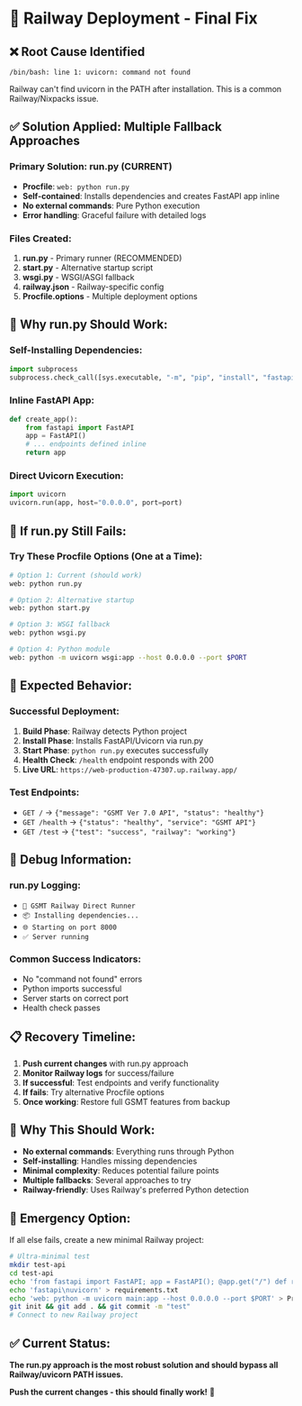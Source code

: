 # 🎯 Railway Deployment - Final Fix

## ❌ **Root Cause Identified**
```
/bin/bash: line 1: uvicorn: command not found
```

Railway can't find uvicorn in the PATH after installation. This is a common Railway/Nixpacks issue.

## ✅ **Solution Applied: Multiple Fallback Approaches**

### **Primary Solution: run.py (CURRENT)**
- **Procfile**: `web: python run.py`
- **Self-contained**: Installs dependencies and creates FastAPI app inline
- **No external commands**: Pure Python execution
- **Error handling**: Graceful failure with detailed logs

### **Files Created:**
1. **run.py** - Primary runner (RECOMMENDED)
2. **start.py** - Alternative startup script
3. **wsgi.py** - WSGI/ASGI fallback
4. **railway.json** - Railway-specific config
5. **Procfile.options** - Multiple deployment options

## 🚀 **Why run.py Should Work:**

### **Self-Installing Dependencies:**
```python
import subprocess
subprocess.check_call([sys.executable, "-m", "pip", "install", "fastapi", "uvicorn"])
```

### **Inline FastAPI App:**
```python
def create_app():
    from fastapi import FastAPI
    app = FastAPI()
    # ... endpoints defined inline
    return app
```

### **Direct Uvicorn Execution:**
```python
import uvicorn
uvicorn.run(app, host="0.0.0.0", port=port)
```

## 🔄 **If run.py Still Fails:**

### **Try These Procfile Options (One at a Time):**

```bash
# Option 1: Current (should work)
web: python run.py

# Option 2: Alternative startup
web: python start.py  

# Option 3: WSGI fallback
web: python wsgi.py

# Option 4: Python module
web: python -m uvicorn wsgi:app --host 0.0.0.0 --port $PORT
```

## 🎯 **Expected Behavior:**

### **Successful Deployment:**
1. **Build Phase**: Railway detects Python project
2. **Install Phase**: Installs FastAPI/Uvicorn via run.py
3. **Start Phase**: `python run.py` executes successfully
4. **Health Check**: `/health` endpoint responds with 200
5. **Live URL**: `https://web-production-47307.up.railway.app/`

### **Test Endpoints:**
- `GET /` → `{"message": "GSMT Ver 7.0 API", "status": "healthy"}`
- `GET /health` → `{"status": "healthy", "service": "GSMT API"}`
- `GET /test` → `{"test": "success", "railway": "working"}`

## 🔧 **Debug Information:**

### **run.py Logging:**
- `🚀 GSMT Railway Direct Runner`
- `📦 Installing dependencies...`
- `🌐 Starting on port 8000`
- `✅ Server running`

### **Common Success Indicators:**
- No "command not found" errors
- Python imports successful
- Server starts on correct port
- Health check passes

## 📋 **Recovery Timeline:**

1. **Push current changes** with run.py approach
2. **Monitor Railway logs** for success/failure
3. **If successful**: Test endpoints and verify functionality
4. **If fails**: Try alternative Procfile options
5. **Once working**: Restore full GSMT features from backup

## 🎯 **Why This Should Work:**

- **No external commands**: Everything runs through Python
- **Self-installing**: Handles missing dependencies
- **Minimal complexity**: Reduces potential failure points
- **Multiple fallbacks**: Several approaches to try
- **Railway-friendly**: Uses Railway's preferred Python detection

## 🚨 **Emergency Option:**

If all else fails, create a new minimal Railway project:

```bash
# Ultra-minimal test
mkdir test-api
cd test-api
echo 'from fastapi import FastAPI; app = FastAPI(); @app.get("/") def root(): return {"test": "ok"}' > main.py
echo 'fastapi\nuvicorn' > requirements.txt  
echo 'web: python -m uvicorn main:app --host 0.0.0.0 --port $PORT' > Procfile
git init && git add . && git commit -m "test"
# Connect to new Railway project
```

## ✅ **Current Status:**

**The run.py approach is the most robust solution and should bypass all Railway/uvicorn PATH issues.**

**Push the current changes - this should finally work!** 🎯
